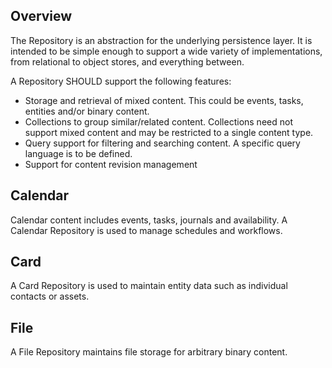 ## Overview

The Repository is an abstraction for the underlying persistence layer. It is intended to be simple enough to support
a wide variety of implementations, from relational to object stores, and everything between.

A Repository SHOULD support the following features:

* Storage and retrieval of mixed content. This could be events, tasks, entities and/or binary content.
* Collections to group similar/related content. Collections need not support mixed content and may be restricted to a single content type.
* Query support for filtering and searching content. A specific query language is to be defined.
* Support for content revision management

## Calendar

Calendar content includes events, tasks, journals and availability. A Calendar Repository is used to
manage schedules and workflows.

## Card

A Card Repository is used to maintain entity data such as individual contacts or assets.

## File

A File Repository maintains file storage for arbitrary binary content.

